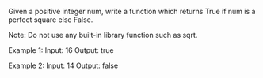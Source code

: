 Given a positive integer num, write a function which returns True if num is a perfect square else False.

Note: Do not use any built-in library function such as sqrt.

Example 1:
Input: 16
Output: true

Example 2:
Input: 14
Output: false

